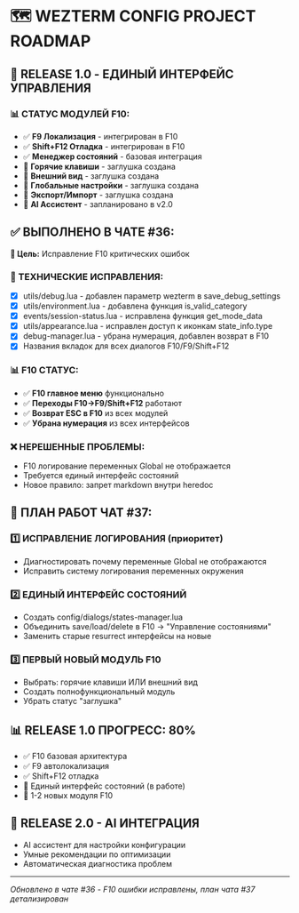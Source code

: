 # 🗺️ WEZTERM CONFIG PROJECT ROADMAP

## 🎯 RELEASE 1.0 - ЕДИНЫЙ ИНТЕРФЕЙС УПРАВЛЕНИЯ

### 📊 СТАТУС МОДУЛЕЙ F10:
- ✅ **F9 Локализация** - интегрирован в F10
- ✅ **Shift+F12 Отладка** - интегрирован в F10  
- ✅ **Менеджер состояний** - базовая интеграция
- 🔧 **Горячие клавиши** - заглушка создана
- 🔧 **Внешний вид** - заглушка создана
- 🔧 **Глобальные настройки** - заглушка создана
- 🔧 **Экспорт/Импорт** - заглушка создана
- 🚀 **AI Ассистент** - запланировано в v2.0

## ✅ ВЫПОЛНЕНО В ЧАТЕ #36:
**🎯 Цель:** Исправление F10 критических ошибок

### 🔧 ТЕХНИЧЕСКИЕ ИСПРАВЛЕНИЯ:
- [x] utils/debug.lua - добавлен параметр wezterm в save_debug_settings
- [x] utils/environment.lua - добавлена функция is_valid_category
- [x] events/session-status.lua - исправлена функция get_mode_data
- [x] utils/appearance.lua - исправлен доступ к иконкам state_info.type
- [x] debug-manager.lua - убрана нумерация, добавлен возврат в F10
- [x] Названия вкладок для всех диалогов F10/F9/Shift+F12

### 📊 F10 СТАТУС:
- ✅ **F10 главное меню** функционально
- ✅ **Переходы F10→F9/Shift+F12** работают
- ✅ **Возврат ESC в F10** из всех модулей
- ✅ **Убрана нумерация** из всех интерфейсов

### ❌ НЕРЕШЕННЫЕ ПРОБЛЕМЫ:
- F10 логирование переменных Global не отображается
- Требуется единый интерфейс состояний
- Новое правило: запрет markdown внутри heredoc

## 🎯 ПЛАН РАБОТ ЧАТ #37:

### 1️⃣ ИСПРАВЛЕНИЕ ЛОГИРОВАНИЯ (приоритет)
- Диагностировать почему переменные Global не отображаются
- Исправить систему логирования переменных окружения

### 2️⃣ ЕДИНЫЙ ИНТЕРФЕЙС СОСТОЯНИЙ
- Создать config/dialogs/states-manager.lua
- Объединить save/load/delete в F10 → "Управление состояниями"
- Заменить старые resurrect интерфейсы на новые

### 3️⃣ ПЕРВЫЙ НОВЫЙ МОДУЛЬ F10
- Выбрать: горячие клавиши ИЛИ внешний вид
- Создать полнофункциональный модуль
- Убрать статус "заглушка"

## 📊 RELEASE 1.0 ПРОГРЕСС: 80%
- ✅ F10 базовая архитектура
- ✅ F9 автолокализация  
- ✅ Shift+F12 отладка
- 🔧 Единый интерфейс состояний (в работе)
- 🔧 1-2 новых модуля F10

## 🚀 RELEASE 2.0 - AI ИНТЕГРАЦИЯ
- AI ассистент для настройки конфигурации
- Умные рекомендации по оптимизации
- Автоматическая диагностика проблем

---
*Обновлено в чате #36 - F10 ошибки исправлены, план чата #37 детализирован*
